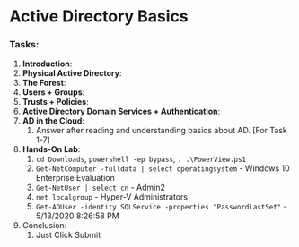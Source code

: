 # Active Directory Basics

### **Tasks:**

1. **Introduction**:
2. **Physical Active Directory**:
3. **The Forest**:
4. **Users + Groups**:
5. **Trusts + Policies**:
6. **Active Directory Domain Services + Authentication**:
7. **AD in the Cloud**:
   1. Answer after reading and understanding basics about AD. \[For Task 1-7]
8. **Hands-On Lab**:
   1. `cd Downloads`, `powershell -ep bypass`, `. .\PowerView.ps1`
   2. `Get-NetComputer -fulldata | select operatingsystem` - Windows 10 Enterprise Evaluation
   3. `Get-NetUser | select cn` - Admin2
   4. `net localgroup` - Hyper-V Administrators
   5. `Get-ADUser -identity SQLService -properties "PasswordLastSet"` - 5/13/2020 8:26:58 PM
9. Conclusion:
   1. Just Click Submit
